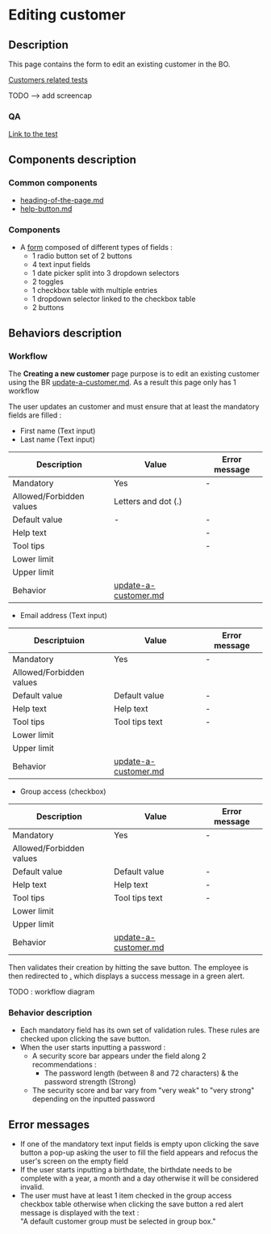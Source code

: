 # Editing customer

## Description

This page contains the form to edit an existing customer in the BO.

[Customers related tests](https://build.prestashop-project.org/test-scenarios/scenarios/core/functional/bo/customers.html)

TODO --> add screencap

### QA&#x20;

[Link to the test](https://build.prestashop-project.org/test-scenarios/scenarios/core/functional/bo/customers.html)

## Components description

### Common components

* [heading-of-the-page.md](../../../../common-components/heading-of-the-page.md "mention")
* [help-button.md](../../../../common-components/help-button.md "mention")

### Components

* A [form](https://build.prestashop-project.org/prestashop-ui-kit/?path=/story/forms--normal) composed of different types of fields :&#x20;
  * 1 radio button set of 2 buttons
  * 4 text input fields
  * 1 date picker split into 3 dropdown selectors
  * 2 toggles
  * 1 checkbox table with multiple entries
  * 1 dropdown selector linked to the checkbox table
  * 2 buttons

## Behaviors description

### Workflow

The **Creating a new customer** page purpose is to edit an existing customer using the BR [update-a-customer.md](../../../../../business-rules/customers/update-a-customer.md "mention"). As a result this page only has 1 workflow

The user updates an customer and must ensure that at least the mandatory fields are filled :&#x20;

* First name (Text input)
* Last name (Text input)

| Description              | Value                                                                                          | Error message |
| ------------------------ | ---------------------------------------------------------------------------------------------- | ------------- |
| Mandatory                | Yes                                                                                            | -             |
| Allowed/Forbidden values | Letters and dot (.)                                                                            |               |
| Default value            | -                                                                                              | -             |
| Help text                |                                                                                                | -             |
| Tool tips                |                                                                                                | -             |
| Lower limit              |                                                                                                |               |
| Upper limit              |                                                                                                |               |
| Behavior                 | [update-a-customer.md](../../../../../business-rules/customers/update-a-customer.md "mention") |               |

* Email address (Text input)

| Descriptuion             | Value                                                                                          | Error message |
| ------------------------ | ---------------------------------------------------------------------------------------------- | ------------- |
| Mandatory                | Yes                                                                                            | -             |
| Allowed/Forbidden values | ​                                                                                              | ​             |
| Default value            | Default value                                                                                  | -             |
| Help text                | Help text                                                                                      | -             |
| Tool tips                | Tool tips text                                                                                 | -             |
| Lower limit              | ​                                                                                              | ​             |
| Upper limit              | ​                                                                                              | ​             |
| Behavior                 | [update-a-customer.md](../../../../../business-rules/customers/update-a-customer.md "mention") |               |

* Group access (checkbox)

| Description              | Value                                                                                          | Error message |
| ------------------------ | ---------------------------------------------------------------------------------------------- | ------------- |
| Mandatory                | Yes                                                                                            | -             |
| Allowed/Forbidden values | ​                                                                                              | ​             |
| Default value            | Default value                                                                                  | -             |
| Help text                | Help text                                                                                      | -             |
| Tool tips                | Tool tips text                                                                                 | -             |
| Lower limit              | ​                                                                                              | ​             |
| Upper limit              | ​                                                                                              | ​             |
| Behavior                 | [update-a-customer.md](../../../../../business-rules/customers/update-a-customer.md "mention") |               |

Then validates their creation by hitting the save button. The employee is then redirected to [.](./ "mention") which displays a success message in a green alert.

TODO : workflow diagram

### Behavior description

* Each mandatory field has its own set of validation rules. These rules are checked upon clicking the save button.
* When the user starts inputting a password :&#x20;
  * A security score bar appears under the field along 2 recommendations :&#x20;
    * The password length (between 8 and 72 characters) & the password strength (Strong)
  * The security score and bar vary from "very weak" to "very strong" depending on the inputted password

## Error messages

* If one of the mandatory text input fields is empty upon clicking the save button a pop-up asking the user to fill the field appears and refocus the user's screen on the empty field&#x20;
* If the user starts inputting a birthdate, the birthdate needs to be complete with a year, a month and a day otherwise it will be considered invalid.
* The user must have at least 1 item checked in the group access checkbox table otherwise when clicking the save button a red alert message is displayed with the text : \
  "A default customer group must be selected in group box."
